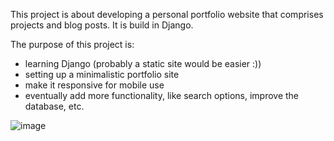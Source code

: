 This project is about developing a personal portfolio website that comprises projects and blog posts.
It is build in Django.

The purpose of this project is:
- learning Django (probably a static site would be easier :))
- setting up a minimalistic portfolio site
- make it responsive for mobile use
- eventually add more functionality, like search options, improve the database, etc. 

![image](https://github.com/user-attachments/assets/65030350-c3a9-4dc6-8d6c-512f9506314d)
